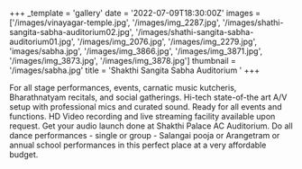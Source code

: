 +++
_template = 'gallery'
date = '2022-07-09T18:30:00Z'
images = ['/images/vinayagar-temple.jpg', '/images/img_2287.jpg', '/images/shathi-sangita-sabha-auditorium02.jpg', '/images/shathi-sangita-sabha-auditorium01.jpg', '/images/img_2076.jpg', '/images/img_2279.jpg', 'images/sabha.jpg', '/images/img_3866.jpg', '/images/img_3871.jpg', '/images/img_3873.jpg', '/images/img_3878.jpg']
thumbnail = '/images/sabha.jpg'
title = 'Shakthi Sangita Sabha Auditorium '
+++

For all stage performances, events, carnatic music kutcheris, Bharathnatyam recitals, and social gatherings. Hi-tech state-of-the art A/V setup with professional mics and curated sound. Ready for all events and functions. HD Video recording and live streaming facility available upon request. Get your audio launch done at Shakthi Palace AC Auditorium. Do all dance performances - single or group - Salangai pooja or Arangetram or annual school performances in this perfect place at a very affordable budget. 
